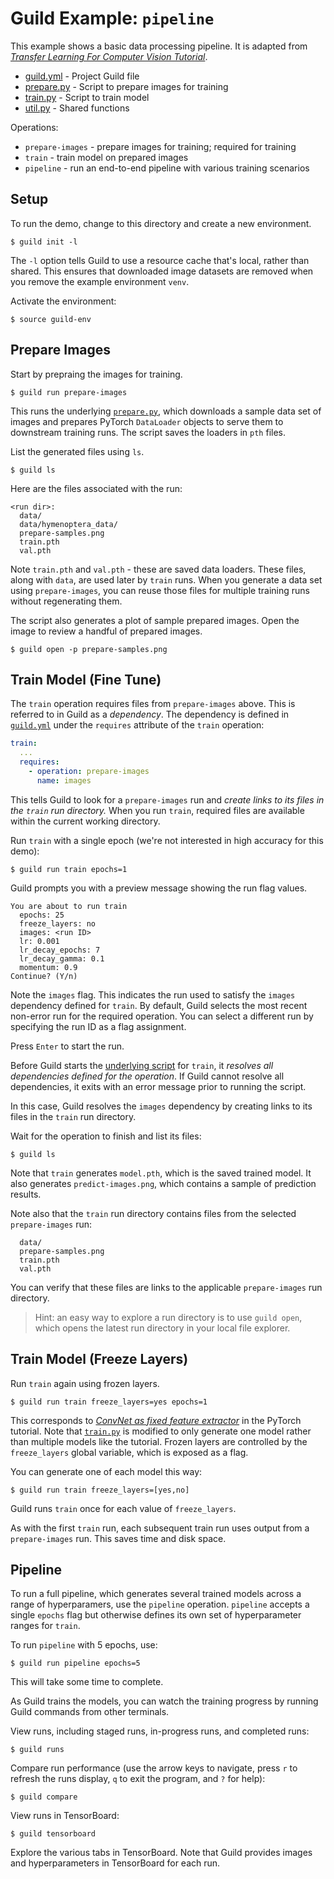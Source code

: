 # Guild Example: `pipeline`

This example shows a basic data processing pipeline. It is adapted
from [*Transfer Learning For Computer Vision
Tutorial*](https://pytorch.org/tutorials/beginner/transfer_learning_tutorial.html).

- [guild.yml](guild.yml) - Project Guild file
- [prepare.py](prepare.py) - Script to prepare images for training
- [train.py](train.py) - Script to train model
- [util.py](util.py) - Shared functions

Operations:

- `prepare-images` - prepare images for training; required for
  training
- `train` - train model on prepared images
- `pipeline` - run an end-to-end pipeline with various training
  scenarios

## Setup

To run the demo, change to this directory and create a new environment.

    $ guild init -l

The `-l` option tells Guild to use a resource cache that's local,
rather than shared. This ensures that downloaded image datasets are
removed when you remove the example environment `venv`.

Activate the environment:

    $ source guild-env

## Prepare Images

Start by prepraing the images for training.

    $ guild run prepare-images

This runs the underlying [`prepare.py`](prepare.py), which downloads a
sample data set of images and prepares PyTorch `DataLoader` objects to
serve them to downstream training runs. The script saves the loaders
in `pth` files.

List the generated files using `ls`.

    $ guild ls

Here are the files associated with the run:

```
<run dir>:
  data/
  data/hymenoptera_data/
  prepare-samples.png
  train.pth
  val.pth
```

Note `train.pth` and `val.pth` - these are saved data loaders. These
files, along with `data`, are used later by `train` runs. When you
generate a data set using `prepare-images`, you can reuse those files
for multiple training runs without regenerating them.

The script also generates a plot of sample prepared images. Open the
image to review a handful of prepared images.

    $ guild open -p prepare-samples.png

## Train Model (Fine Tune)

The `train` operation requires files from `prepare-images` above. This
is referred to in Guild as a *dependency*. The dependency is defined
in [`guild.yml`](guild.yml) under the `requires` attribute of the
`train` operation:

``` yaml
train:
  ...
  requires:
    - operation: prepare-images
      name: images
```

This tells Guild to look for a `prepare-images` run and *create links
to its files in the `train` run directory.* When you run `train`,
required files are available within the current working directory.

Run `train` with a single epoch (we're not interested in high accuracy
for this demo):

    $ guild run train epochs=1

Guild prompts you with a preview message showing the run flag
values.

```
You are about to run train
  epochs: 25
  freeze_layers: no
  images: <run ID>
  lr: 0.001
  lr_decay_epochs: 7
  lr_decay_gamma: 0.1
  momentum: 0.9
Continue? (Y/n)
```

Note the `images` flag. This indicates the run used to satisfy the
`images` dependency defined for `train`. By default, Guild selects the
most recent non-error run for the required operation. You can select a
different run by specifying the run ID as a flag assignment.

Press `Enter` to start the run.

Before Guild starts the [underlying script](train.py) for `train`, it
*resolves all dependencies defined for the operation*. If Guild cannot
resolve all dependencies, it exits with an error message prior to
running the script.

In this case, Guild resolves the `images` dependency by creating links
to its files in the `train` run directory.

Wait for the operation to finish and list its files:

    $ guild ls

Note that `train` generates `model.pth`, which is the saved trained
model. It also generates `predict-images.png`, which contains a sample
of prediction results.

Note also that the `train` run directory contains files from
the selected `prepare-images` run:

```
  data/
  prepare-samples.png
  train.pth
  val.pth
```

You can verify that these files are links to the applicable
`prepare-images` run directory.

> Hint: an easy way to explore a run directory is to use `guild open`,
> which opens the latest run directory in your local file explorer.

## Train Model (Freeze Layers)

Run `train` again using frozen layers.

    $ guild run train freeze_layers=yes epochs=1

This corresponds to [*ConvNet as fixed feature
extractor*](https://pytorch.org/tutorials/beginner/transfer_learning_tutorial.html#convnet-as-fixed-feature-extractor)
in the PyTorch tutorial. Note that [`train.py`](train.py) is modified
to only generate one model rather than multiple models like the
tutorial. Frozen layers are controlled by the `freeze_layers` global
variable, which is exposed as a flag.

You can generate one of each model this way:

    $ guild run train freeze_layers=[yes,no]

Guild runs `train` once for each value of `freeze_layers`.

As with the first `train` run, each subsequent train run uses output
from a `prepare-images` run. This saves time and disk space.

## Pipeline

To run a full pipeline, which generates several trained models across
a range of hyperparamers, use the `pipeline` operation. `pipeline`
accepts a single `epochs` flag but otherwise defines its own set of
hyperparameter ranges for `train`.

To run `pipeline` with 5 epochs, use:

    $ guild run pipeline epochs=5

This will take some time to complete.

As Guild trains the models, you can watch the training progress by
running Guild commands from other terminals.

View runs, including staged runs, in-progress runs, and completed
runs:

    $ guild runs

Compare run performance (use the arrow keys to navigate, press `r` to
refresh the runs display, `q` to exit the program, and `?` for help):

    $ guild compare

View runs in TensorBoard:

    $ guild tensorboard

Explore the various tabs in TensorBoard. Note that Guild provides
images and hyperparameters in TensorBoard for each run.
